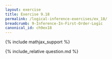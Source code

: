 ```yaml
---
layout: exercise
title: Exercise 9.18
permalink: /logical-inference-exercises/ex_18/
breadcrumb: 9-Inference-In-First-Order-Logic
canonical_id: ch9ex18
---
```


{% include mathjax_support %}
<div id="hiddden">{% include_relative question.md %}</div>